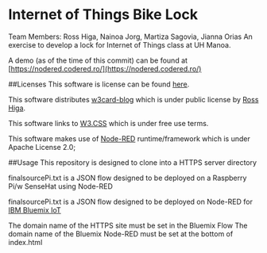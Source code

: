 # Internet of Things Bike Lock
Team Members: Ross Higa, Nainoa Jorg, Martiza Sagovia, Jianna Orias
An exercise to develop a lock for Internet of Things class at UH Manoa.

A demo (as of the time of this commit) can be found at [https://nodered.codered.ro/](https://nodered.codered.ro/)

##Licenses
This software is license can be found [here](https://github.com/rosshiga/EE491_IoT/blob/master/LICENSE).

This software distributes [w3card-blog](https://github.com/rosshiga/w3card-blog) which is under public license by [Ross Higa](https://github.com/rosshiga).

This software links to [W3.CSS](https://www.w3schools.com/w3css/w3css_downloads.asp) which is under free use terms.

This software makes use of [Node-RED](https://nodered.org/) runtime/framework which is under Apache License 2.0;




##Usage
This repository is designed to clone into a HTTPS server directory

finalsourcePi.txt is a JSON flow designed to be deployed on a Raspberry Pi/w SenseHat using Node-RED

finalsourcePi.txt is a JSON flow designed to be deployed on Node-RED for [IBM Bluemix IoT](https://www.ibm.com/cloud/internet-of-things)

The domain name of the HTTPS site must be set in the Bluemix Flow
The domain name of the Bluemix Node-RED must be set at the bottom of index.html

